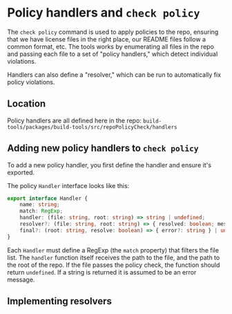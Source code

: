 # Policy handlers and `check policy`

The `check policy` command is used to apply policies to the repo, ensuring that we have license files in the right
place, our README files follow a common format, etc. The tools works by enumerating all files in the repo and passing
each file to a set of "policy handlers," which detect individual violations.

Handlers can also define a "resolver," which can be run to automatically fix policy violations.

## Location

Policy handlers are all defined here in the repo: `build-tools/packages/build-tools/src/repoPolicyCheck/handlers`

## Adding new policy handlers to `check policy`

To add a new policy handler, you first define the handler and ensure it's exported.

The policy `Handler` interface looks like this:

```ts
export interface Handler {
    name: string;
    match: RegExp;
    handler: (file: string, root: string) => string | undefined;
    resolver?: (file: string, root: string) => { resolved: boolean; message?: string };
    final?: (root: string, resolve: boolean) => { error?: string } | undefined;
}
```

Each `Handler` must define a RegExp (the `match` property) that filters the file list. The `handler` function itself
receives the path to the file, and the path to the root of the repo. If the file passes the policy check, the function
should return `undefined`. If a string is returned it is assumed to be an error message.

## Implementing resolvers
